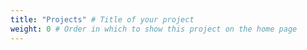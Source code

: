 ```yaml
---
title: "Projects" # Title of your project
weight: 0 # Order in which to show this project on the home page
---
```

